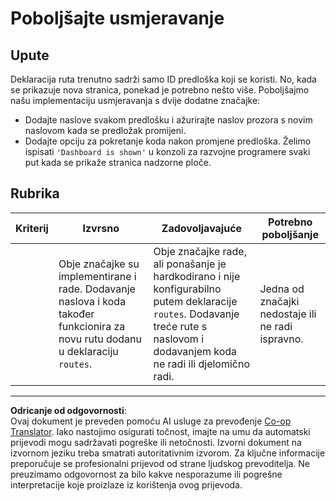 <!--
CO_OP_TRANSLATOR_METADATA:
{
  "original_hash": "8223e429218befa731dd5bfd22299520",
  "translation_date": "2025-08-27T22:11:58+00:00",
  "source_file": "7-bank-project/1-template-route/assignment.md",
  "language_code": "hr"
}
-->
# Poboljšajte usmjeravanje

## Upute

Deklaracija ruta trenutno sadrži samo ID predloška koji se koristi. No, kada se prikazuje nova stranica, ponekad je potrebno nešto više. Poboljšajmo našu implementaciju usmjeravanja s dvije dodatne značajke:

- Dodajte naslove svakom predlošku i ažurirajte naslov prozora s novim naslovom kada se predložak promijeni.
- Dodajte opciju za pokretanje koda nakon promjene predloška. Želimo ispisati `'Dashboard is shown'` u konzoli za razvojne programere svaki put kada se prikaže stranica nadzorne ploče.

## Rubrika

| Kriterij | Izvrsno                                                                                                                            | Zadovoljavajuće                                                                                                                                                                           | Potrebno poboljšanje                                   |
| -------- | ---------------------------------------------------------------------------------------------------------------------------------- | ----------------------------------------------------------------------------------------------------------------------------------------------------------------------------------------- | ------------------------------------------------------- |
|          | Obje značajke su implementirane i rade. Dodavanje naslova i koda također funkcionira za novu rutu dodanu u deklaraciju `routes`.   | Obje značajke rade, ali ponašanje je hardkodirano i nije konfigurabilno putem deklaracije `routes`. Dodavanje treće rute s naslovom i dodavanjem koda ne radi ili djelomično radi.         | Jedna od značajki nedostaje ili ne radi ispravno.      |

---

**Odricanje od odgovornosti**:  
Ovaj dokument je preveden pomoću AI usluge za prevođenje [Co-op Translator](https://github.com/Azure/co-op-translator). Iako nastojimo osigurati točnost, imajte na umu da automatski prijevodi mogu sadržavati pogreške ili netočnosti. Izvorni dokument na izvornom jeziku treba smatrati autoritativnim izvorom. Za ključne informacije preporučuje se profesionalni prijevod od strane ljudskog prevoditelja. Ne preuzimamo odgovornost za bilo kakve nesporazume ili pogrešne interpretacije koje proizlaze iz korištenja ovog prijevoda.